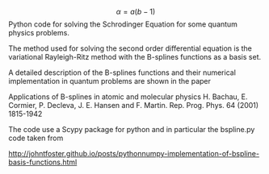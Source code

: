$$\alpha = a(b-1)$$
Python code for solving the Schrodinger Equation for some
quantum physics problems.

The method used for solving the second order differential 
equation is the variational Rayleigh-Ritz method with the 
B-splines functions as a basis set.

A detailed description of the B-splines functions 
and their numerical implementation in quantum problems are shown in 
the paper

Applications of B-splines in atomic and molecular physics
H. Bachau, E. Cormier, P. Decleva, J. E. Hansen and F. Martin.
Rep. Prog. Phys. 64 (2001) 1815-1942

The code use a Scypy package for python and in particular
the bspline.py code taken from 

http://johntfoster.github.io/posts/pythonnumpy-implementation-of-bspline-basis-functions.html

